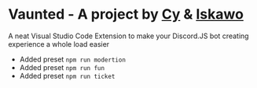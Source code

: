 # Vaunted - A project by [Cy](https://gitlab.com/Kalum1) & [Iskawo](https://gitlab.com/Iskawo)

A neat Visual Studio Code Extension to make your Discord.JS bot creating experience a whole load easier

- Added preset `npm run modertion`
- Added preset `npm run fun`
- Added preset `npm run ticket`
